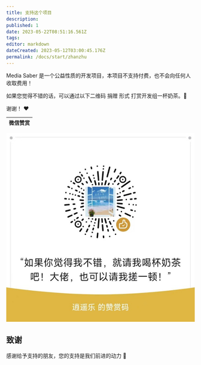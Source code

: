 ```yaml
---
title: 支持这个项目
description:
published: 1
date: 2023-05-22T08:51:16.561Z
tags:
editor: markdown
dateCreated: 2023-05-12T03:00:45.176Z
permalink: /docs/start/zhanzhu
---
```


Media Saber 是一个公益性质的开发项目，本项目不支持付费，也不会向任何人收取费用！

如果您觉得不错的话，可以通过以下二维码 捐赠 形式 打赏开发组一杯奶茶。:tea:

谢谢！ :heart:

| 微信赞赏
| :---: |
![赞赏码](./images/dd_wechat.jpg)

## 致谢

感谢给予支持的朋友，您的支持是我们前进的动力 🎉

